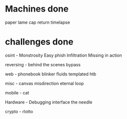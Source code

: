 # Machines done

paper
lame
cap
return
timelapse

# challenges done

osint - 
    Monstrosity
    Easy phish
    Infiltration
    Missing in action
    
reversing - 
    behind the scenes
    bypass

web -
    phonebook 
    blinker fluids
    templated htb

misc -
    canvas
    misdirection
    eternal loop

mobile -
    cat

Hardware -
    Debugging interface
    the needle

crypto - 
    rlotto
    